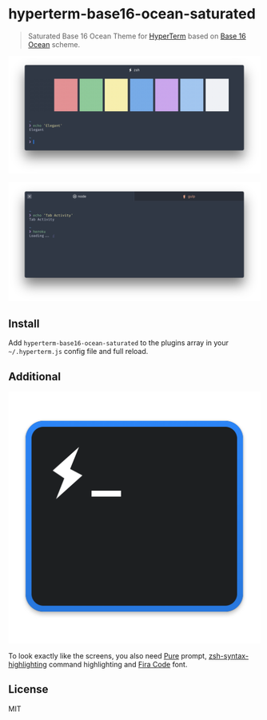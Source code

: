 # hyperterm-base16-ocean-saturated

> Saturated Base 16 Ocean Theme for [HyperTerm](https://hyperterm.org) based on [Base 16 Ocean](https://github.com/dunovank/oceans16-syntax) scheme.

![](screen.png)

![](screen_activity.png)


## Install

Add `hyperterm-base16-ocean-saturated` to the plugins array in your `~/.hyperterm.js` config file and full reload.


## Additional

![](screen_icon.png)

To look exactly like the screens, you also need [Pure](https://github.com/sindresorhus/pure) prompt, [zsh-syntax-highlighting](https://github.com/zsh-users/zsh-syntax-highlighting) command highlighting and [Fira Code](https://github.com/tonsky/FiraCode) font.


## License

MIT
